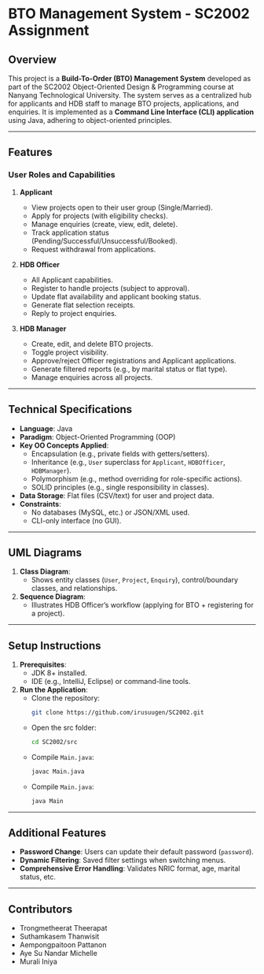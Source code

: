 # BTO Management System - SC2002 Assignment

## Overview
This project is a **Build-To-Order (BTO) Management System** developed as part of the SC2002 Object-Oriented Design & Programming course at Nanyang Technological University. The system serves as a centralized hub for applicants and HDB staff to manage BTO projects, applications, and enquiries. It is implemented as a **Command Line Interface (CLI) application** using Java, adhering to object-oriented principles.

---

## Features
### User Roles and Capabilities
1. **Applicant**  
   - View projects open to their user group (Single/Married).  
   - Apply for projects (with eligibility checks).  
   - Manage enquiries (create, view, edit, delete).  
   - Track application status (Pending/Successful/Unsuccessful/Booked).  
   - Request withdrawal from applications.  

2. **HDB Officer**  
   - All Applicant capabilities.  
   - Register to handle projects (subject to approval).  
   - Update flat availability and applicant booking status.  
   - Generate flat selection receipts.  
   - Reply to project enquiries.  

3. **HDB Manager**  
   - Create, edit, and delete BTO projects.  
   - Toggle project visibility.  
   - Approve/reject Officer registrations and Applicant applications.  
   - Generate filtered reports (e.g., by marital status or flat type).  
   - Manage enquiries across all projects.  

---

## Technical Specifications
- **Language**: Java  
- **Paradigm**: Object-Oriented Programming (OOP)  
- **Key OO Concepts Applied**:  
  - Encapsulation (e.g., private fields with getters/setters).  
  - Inheritance (e.g., `User` superclass for `Applicant`, `HDBOfficer`, `HDBManager`).  
  - Polymorphism (e.g., method overriding for role-specific actions).  
  - SOLID principles (e.g., single responsibility in classes).  
- **Data Storage**: Flat files (CSV/text) for user and project data.  
- **Constraints**:  
  - No databases (MySQL, etc.) or JSON/XML used.  
  - CLI-only interface (no GUI).  

---

## UML Diagrams
1. **Class Diagram**:  
   - Shows entity classes (`User`, `Project`, `Enquiry`), control/boundary classes, and relationships.    
2. **Sequence Diagram**:  
   - Illustrates HDB Officer’s workflow (applying for BTO + registering for a project).  

---

## Setup Instructions
1. **Prerequisites**:  
   - JDK 8+ installed.  
   - IDE (e.g., IntelliJ, Eclipse) or command-line tools.  
2. **Run the Application**:  
   - Clone the repository:  
     ```bash
     git clone https://github.com/irusuugen/SC2002.git
     ```
   - Open the src folder:  
      ```bash
      cd SC2002/src
      ```
   - Compile `Main.java`:  
     ```bash
     javac Main.java
     ```
   - Compile `Main.java`:  
     ```bash
     java Main
     ```
---

## Additional Features
- **Password Change**: Users can update their default password (`password`).  
- **Dynamic Filtering**: Saved filter settings when switching menus.  
- **Comprehensive Error Handling**: Validates NRIC format, age, marital status, etc.  

---
## Contributors
- Trongmetheerat Theerapat
- Suthamkasem Thanwisit 
- Aempongpaitoon Pattanon
- Aye Su Nandar Michelle
- Murali Iniya
